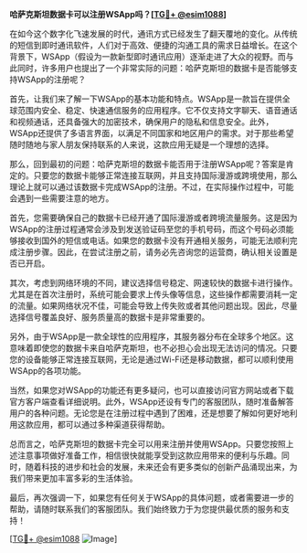 **哈萨克斯坦数据卡可以注册WSApp吗？[[TG💪+ @esim1088](https://t.me/s/esim1088)]**

在如今这个数字化飞速发展的时代，通讯方式已经发生了翻天覆地的变化。从传统的短信到即时通讯软件，人们对于高效、便捷的沟通工具的需求日益增长。在这个背景下，WSApp（假设为一款新型即时通讯应用）逐渐走进了大众的视野。而与此同时，许多用户也提出了一个非常实际的问题：哈萨克斯坦的数据卡是否能够支持WSApp的注册呢？

首先，让我们来了解一下WSApp的基本功能和特点。WSApp是一款旨在提供全球范围内安全、稳定、快速通信服务的应用程序。它不仅支持文字聊天、语音通话和视频通话，还具备强大的加密技术，确保用户的隐私和信息安全。此外，WSApp还提供了多语言界面，以满足不同国家和地区用户的需求。对于那些希望随时随地与家人朋友保持联系的人来说，这款应用无疑是一个理想的选择。

那么，回到最初的问题：哈萨克斯坦的数据卡能否用于注册WSApp呢？答案是肯定的。只要您的数据卡能够正常连接互联网，并且支持国际漫游或跨境使用，那么理论上就可以通过该数据卡完成WSApp的注册。不过，在实际操作过程中，可能会遇到一些需要注意的地方。

首先，您需要确保自己的数据卡已经开通了国际漫游或者跨境流量服务。这是因为WSApp的注册过程通常会涉及到发送验证码至您的手机号码，而这个号码必须能够接收到国外的短信或电话。如果您的数据卡没有开通相关服务，可能无法顺利完成注册步骤。因此，在尝试注册之前，请务必先咨询您的运营商，确认相关设置是否已开启。

其次，考虑到网络环境的不同，建议选择信号稳定、网速较快的数据卡进行操作。尤其是在首次注册时，系统可能会要求上传头像等信息，这些操作都需要消耗一定的流量。如果网络状况不佳，可能会导致上传失败或者其他问题出现。因此，尽量选择信号覆盖良好、服务质量高的数据卡是非常重要的。

另外，由于WSApp是一款全球性的应用程序，其服务器分布在全球多个地区。这意味着即使您的数据卡来自哈萨克斯坦，也不必担心会出现无法访问的情况。只要您的设备能够正常连接互联网，无论是通过Wi-Fi还是移动数据，都可以顺利使用WSApp的各项功能。

当然，如果您对WSApp的功能还有更多疑问，也可以直接访问官方网站或者下载官方客户端查看详细说明。此外，WSApp还设有专门的客服团队，随时准备解答用户的各种问题。无论您是在注册过程中遇到了困难，还是想要了解如何更好地利用这款应用，都可以通过多种渠道获得帮助。

总而言之，哈萨克斯坦的数据卡完全可以用来注册并使用WSApp。只要您按照上述注意事项做好准备工作，相信很快就能享受到这款应用带来的便利与乐趣。同时，随着科技的进步和社会的发展，未来还会有更多类似的创新产品涌现出来，为我们带来更加丰富多彩的生活体验。

最后，再次强调一下，如果您有任何关于WSApp的具体问题，或者需要进一步的帮助，请随时联系我们的客服团队。我们始终致力于为您提供最优质的服务和支持！

[[TG💪+ @esim1088](https://t.me/s/esim1088) ![Image](https://i.postimg.cc/4NQfJmqS/Snipaste-2025-05-13-00-14-12.png)]